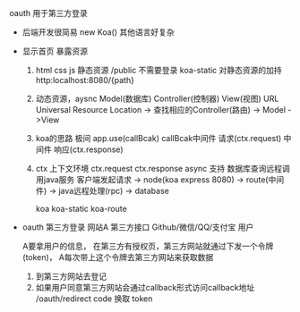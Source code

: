 oauth 用于第三方登录

- 后端开发很简易 new Koa()
  其他语言好复杂
- 显示首页
  暴露资源
  1. html css js 静态资源 /public 不需要登录
     koa-static 对静态资源的加持
     http:localhost:8080/{path}
  2. 动态资源，aysnc Model(数据库) Controller(控制器) View(视图) 
  URL Universal Resource Location -> 查找相应的Controller(路由) -> Model ->View
  3. koa的思路
     极间
     app.use(callBcak)
     callBcak中间件
     请求(ctx.request) 中间件 响应(ctx.response)
  4. ctx 上下文环境
     ctx.request ctx.response 
     async 支持 数据库查询远程调用java服务
     客户端发起请求 -> node(koa express 8080) ->
     route(中间件) -> java远程处理(rpc) -> database

     koa koa-static koa-route

- oauth 第三方登录
  网站A 
  第三方接口 Github/微信/QQ/支付宝
  用户

  A要拿用户的信息， 在第三方有授权页，第三方网站就通过下发一个令牌(token)， A每次带上这个令牌去第三方网站来获取数据
  1. 到第三方网站去登记
  2. 如果用户同意第三方网站会通过callback形式访问callback地址 /oauth/redirect
  code 换取 token
